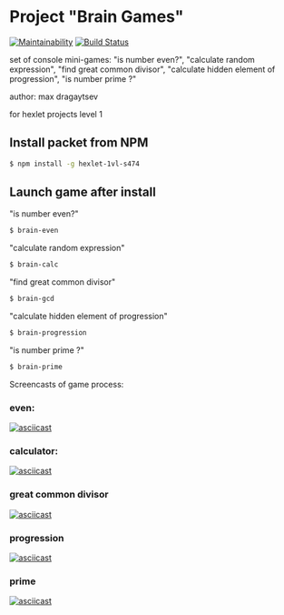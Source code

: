 
# Project "Brain Games"
[![Maintainability](https://api.codeclimate.com/v1/badges/cc7345c0024133c7c311/maintainability)](https://codeclimate.com/github/dmax1447/project-lvl1-s474/maintainability)
[![Build Status](https://travis-ci.org/dmax1447/project-lvl1-s474.svg?branch=master)](https://travis-ci.org/dmax1447/project-lvl1-s474)


set of console mini-games:
 "is number even?", 
 "calculate random expression", 
 "find great common divisor", 
 "calculate hidden element of progression", 
 "is number prime ?"


author: max dragaytsev

for hexlet projects level 1

## Install packet from NPM
```sh
$ npm install -g hexlet-1vl-s474
```

## Launch game after install

"is number even?"
```sh
$ brain-even  
```

"calculate random expression"
```sh
$ brain-calc  
```

"find great common divisor"
```sh
$ brain-gcd  
```

"calculate hidden element of progression"
```sh
$ brain-progression  
```

"is number prime ?"
```sh
$ brain-prime  
```

Screencasts of game process:
### even: 
[![asciicast](https://asciinema.org/a/ABqXnR39sAJS23WGMubSmSovy.svg)](https://asciinema.org/a/ABqXnR39sAJS23WGMubSmSovy)
### calculator: 
[![asciicast](https://asciinema.org/a/UTEVI5kg3uaWDgn15aDg9NEMI.svg)](https://asciinema.org/a/UTEVI5kg3uaWDgn15aDg9NEMI)
### great common divisor
[![asciicast](https://asciinema.org/a/HpWMzhImq2bvr9LxRnVIKrroJ.svg)](https://asciinema.org/a/HpWMzhImq2bvr9LxRnVIKrroJ)
### progression
[![asciicast](https://asciinema.org/a/XCXmvHlugBRNcxYv7Kn5nCEqC.svg)](https://asciinema.org/a/XCXmvHlugBRNcxYv7Kn5nCEqC)
### prime
[![asciicast](https://asciinema.org/a/29NZPC0XCRxLpNbxYIASQNQIb.svg)](https://asciinema.org/a/29NZPC0XCRxLpNbxYIASQNQIb)